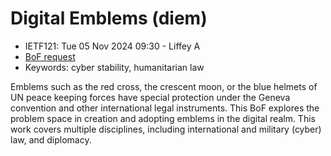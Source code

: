 # Digital Emblems (diem)
* <IETFschedule>IETF121: Tue 05 Nov 2024 09:30 - Liffey A</IETFschedule>
* [BoF request](https://datatracker.ietf.org/doc/bofreq-haberman-digital-emblems/)
* Keywords: cyber stability, humanitarian law

Emblems such as the red cross, the crescent moon, or the blue helmets of UN peace keeping forces have special protection under the Geneva convention and other international legal instruments.  This BoF explores the problem space in creation and adopting emblems in the digital realm. This work covers multiple disciplines, including international and military (cyber) law, and diplomacy.